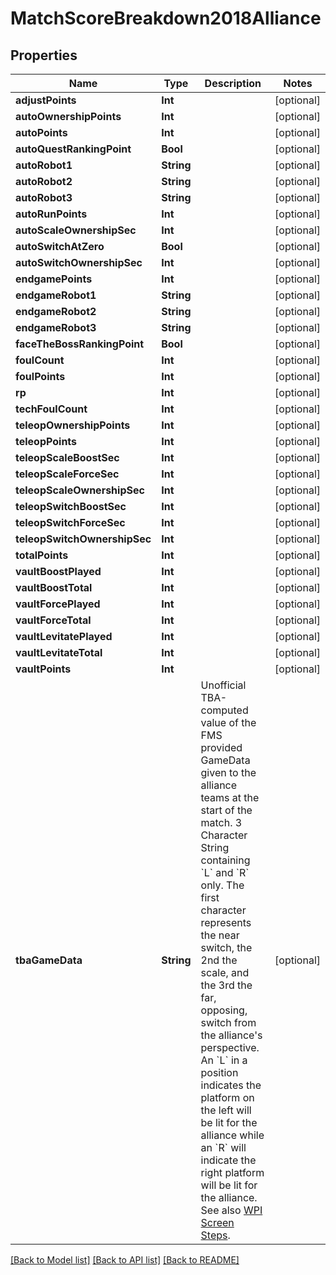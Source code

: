 # MatchScoreBreakdown2018Alliance

## Properties
Name | Type | Description | Notes
------------ | ------------- | ------------- | -------------
**adjustPoints** | **Int** |  | [optional] 
**autoOwnershipPoints** | **Int** |  | [optional] 
**autoPoints** | **Int** |  | [optional] 
**autoQuestRankingPoint** | **Bool** |  | [optional] 
**autoRobot1** | **String** |  | [optional] 
**autoRobot2** | **String** |  | [optional] 
**autoRobot3** | **String** |  | [optional] 
**autoRunPoints** | **Int** |  | [optional] 
**autoScaleOwnershipSec** | **Int** |  | [optional] 
**autoSwitchAtZero** | **Bool** |  | [optional] 
**autoSwitchOwnershipSec** | **Int** |  | [optional] 
**endgamePoints** | **Int** |  | [optional] 
**endgameRobot1** | **String** |  | [optional] 
**endgameRobot2** | **String** |  | [optional] 
**endgameRobot3** | **String** |  | [optional] 
**faceTheBossRankingPoint** | **Bool** |  | [optional] 
**foulCount** | **Int** |  | [optional] 
**foulPoints** | **Int** |  | [optional] 
**rp** | **Int** |  | [optional] 
**techFoulCount** | **Int** |  | [optional] 
**teleopOwnershipPoints** | **Int** |  | [optional] 
**teleopPoints** | **Int** |  | [optional] 
**teleopScaleBoostSec** | **Int** |  | [optional] 
**teleopScaleForceSec** | **Int** |  | [optional] 
**teleopScaleOwnershipSec** | **Int** |  | [optional] 
**teleopSwitchBoostSec** | **Int** |  | [optional] 
**teleopSwitchForceSec** | **Int** |  | [optional] 
**teleopSwitchOwnershipSec** | **Int** |  | [optional] 
**totalPoints** | **Int** |  | [optional] 
**vaultBoostPlayed** | **Int** |  | [optional] 
**vaultBoostTotal** | **Int** |  | [optional] 
**vaultForcePlayed** | **Int** |  | [optional] 
**vaultForceTotal** | **Int** |  | [optional] 
**vaultLevitatePlayed** | **Int** |  | [optional] 
**vaultLevitateTotal** | **Int** |  | [optional] 
**vaultPoints** | **Int** |  | [optional] 
**tbaGameData** | **String** | Unofficial TBA-computed value of the FMS provided GameData given to the alliance teams at the start of the match. 3 Character String containing &#x60;L&#x60; and &#x60;R&#x60; only. The first character represents the near switch, the 2nd the scale, and the 3rd the far, opposing, switch from the alliance&#39;s perspective. An &#x60;L&#x60; in a position indicates the platform on the left will be lit for the alliance while an &#x60;R&#x60; will indicate the right platform will be lit for the alliance. See also [WPI Screen Steps](https://wpilib.screenstepslive.com/s/currentCS/m/getting_started/l/826278-2018-game-data-details). | [optional] 

[[Back to Model list]](../README.md#documentation-for-models) [[Back to API list]](../README.md#documentation-for-api-endpoints) [[Back to README]](../README.md)


